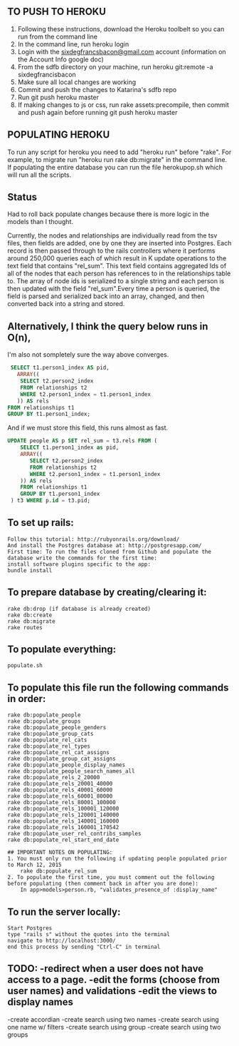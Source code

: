 ## TO PUSH TO HEROKU
1. Following these instructions, download the Heroku toolbelt so you can run from the command line
2. In the command line, run heroku login
3. Login with the sixdegfrancsbacon@gmail.com account (information on the Account Info google doc)
4. From the sdfb directory on your machine, run heroku git:remote -a sixdegfrancisbacon
5. Make sure all local changes are working
6. Commit and push the changes to Katarina's sdfb repo
7. Run git push heroku master
8. If making changes to js or css, run rake assets:precompile, then commit and push again before running git push heroku master


## POPULATING HEROKU
To run any script for heroku you need to add "heroku run" before "rake". For example, to migrate run "heroku run rake db:migrate" in the command line.
If populating the entire database you can run the file herokupop.sh which will run all the scripts.



## Status
Had to roll back populate changes because there 
is more logic in the models than I thought.
 
Currently, the nodes and relationships are 
individually read from the tsv 
files, then fields are added, one by one 
they are inserted into Postgres. Each record is 
then passed through to the rails controllers 
where it performs around 250,000 queries each of 
which result in K update operations to the text 
field that contains "rel_sum". This text field 
contains aggregated Ids of all of the nodes that 
each person has references to in the 
relationships table to. The array of node ids is
serialized to a single string and each person is 
then updated with the field "rel_sum".Every time 
a person is queried, the field is parsed and 
serialized back into an array, changed, and then 
converted back into a string and stored.


## Alternatively, I think the query below runs in O(n), 
I'm also not sompletely sure the way above converges.
```sql
 SELECT t1.person1_index AS pid, 
   ARRAY(( 
    SELECT t2.person2_index 
    FROM relationships t2 
    WHERE t2.person1_index = t1.person1_index
   )) AS rels 
FROM relationships t1 
GROUP BY t1.person1_index;
```
And if we must store this field, 
this runs almost as fast.
```sql
UPDATE people AS p SET rel_sum = t3.rels FROM (
    SELECT t1.person1_index as pid, 
    ARRAY(( 
       SELECT t2.person2_index 
       FROM relationships t2 
       WHERE t2.person1_index = t1.person1_index
    )) AS rels 
    FROM relationships t1 
    GROUP BY t1.person1_index
 ) t3 WHERE p.id = t3.pid;
```

## To set up rails:
```
Follow this tutorial: http://rubyonrails.org/download/
And install the Postgres database at: http://postgresapp.com/
First time: To run the files cloned from Github and populate the database write the commands for the first time:
install software plugins specific to the app:
bundle install
```

## To prepare database by creating/clearing it:

```
rake db:drop (if database is already created)
rake db:create
rake db:migrate
rake routes 
```

## To populate everything:

```
populate.sh
```


## To populate this file run the following commands in order:

```
rake db:populate_people
rake db:populate_groups
rake db:populate_people_genders
rake db:populate_group_cats
rake db:populate_rel_cats
rake db:populate_rel_types
rake db:populate_rel_cat_assigns
rake db:populate_group_cat_assigns
rake db:populate_people_display_names
rake db:populate_people_search_names_all
rake db:populate_rels_2_20000
rake db:populate_rels_20001_40000
rake db:populate_rels_40001_60000
rake db:populate_rels_60001_80000
rake db:populate_rels_80001_100000
rake db:populate_rels_100001_120000
rake db:populate_rels_120001_140000
rake db:populate_rels_140001_160000
rake db:populate_rels_160001_170542
rake db:populate_user_rel_contribs_samples
rake db:populate_rel_start_end_date

## IMPORTANT NOTES ON POPULATING:
1. You must only run the following if updating people populated prior to March 12, 2015
    rake db:populate_rel_sum
2. To populate the first time, you must comment out the following before populating (then comment back in after you are done):
    In app>models>person.rb, "validates_presence_of :display_name"

```

## To run the server locally:

```
Start Postgres
type "rails s" without the quotes into the terminal
navigate to http://localhost:3000/
end this process by sending "Ctrl-C" in terminal
```


TODO:
-redirect when a user does not have access to a page.
-edit the forms (choose from user names) and validations
-edit the views to display names
---------
-create accordian
-create search using two names
-create search using one name w/ filters
-create search using group
-create search using two groups
